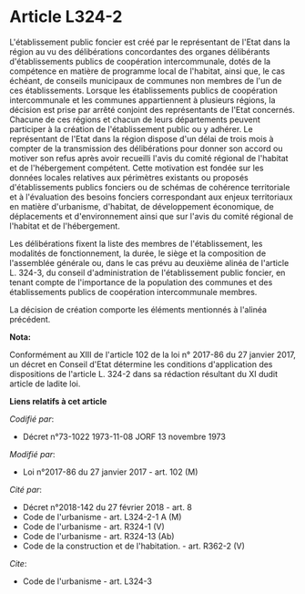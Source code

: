 # Article L324-2

L'établissement public foncier est créé par le représentant de l'Etat dans la région au vu des délibérations concordantes des
organes délibérants d'établissements publics de coopération intercommunale, dotés de la compétence en matière de programme
local de l'habitat, ainsi que, le cas échéant, de conseils municipaux de communes non membres de l'un de ces établissements.
Lorsque les établissements publics de coopération intercommunale et les communes appartiennent à plusieurs régions, la
décision est prise par arrêté conjoint des représentants de l'Etat concernés. Chacune de ces régions et chacun de leurs
départements peuvent participer à la création de l'établissement public ou y adhérer. Le représentant de l'Etat dans la
région dispose d'un délai de trois mois à compter de la transmission des délibérations pour donner son accord ou motiver son
refus après avoir recueilli l'avis du comité régional de l'habitat et de l'hébergement compétent. Cette motivation est fondée
sur les données locales relatives aux périmètres existants ou proposés d'établissements publics fonciers ou de schémas de
cohérence territoriale et à l'évaluation des besoins fonciers correspondant aux enjeux territoriaux en matière d'urbanisme,
d'habitat, de développement économique, de déplacements et d'environnement ainsi que sur l'avis du comité régional de
l'habitat et de l'hébergement. 

Les délibérations fixent la liste des membres de l'établissement, les modalités de fonctionnement, la durée, le siège et la
composition de l'assemblée générale ou, dans le cas prévu au deuxième alinéa de l'article L. 324-3, du conseil
d'administration de l'établissement public foncier, en tenant compte de l'importance de la population des communes et des
établissements publics de coopération intercommunale membres. 

La décision de création comporte les éléments mentionnés à l'alinéa précédent.

**Nota:**

Conformément au XIII de l'article 102 de la loi n° 2017-86 du 27 janvier 2017, un décret en Conseil d'Etat détermine les
conditions d'application des dispositions de l'article L. 324-2 dans sa rédaction résultant du XI dudit article de ladite
loi.

**Liens relatifs à cet article**

_Codifié par_:

  - Décret n°73-1022 1973-11-08 JORF 13 novembre 1973

_Modifié par_:

  - Loi n°2017-86 du 27 janvier 2017 - art. 102 (M)

_Cité par_:

  - Décret n°2018-142 du 27 février 2018 - art. 8
  - Code de l'urbanisme - art. L324-2-1 A (M)
  - Code de l'urbanisme - art. R324-1 (V)
  - Code de l'urbanisme - art. R324-13 (Ab)
  - Code de la construction et de l'habitation. - art. R362-2 (V)

_Cite_:

  - Code de l'urbanisme - art. L324-3
